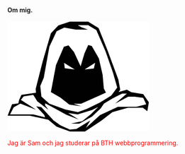 <h4> Om mig. </h4>
<img class="avatar" src="img/masked_man_2.png" >
<p style="color:red;">Jag är Sam och jag studerar på BTH webbprogrammering. </p>
